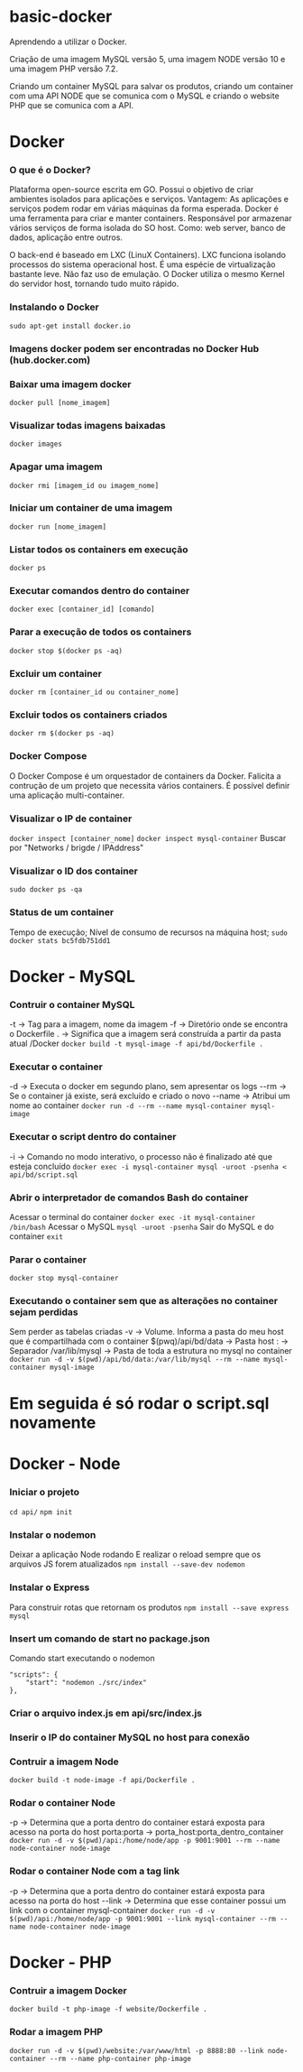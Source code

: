# basic-docker

Aprendendo a utilizar o Docker. 

Criação de uma imagem MySQL versão 5, uma imagem NODE versão 10 e uma imagem PHP versão 7.2. 

Criando um container MySQL para salvar os produtos, criando um container com uma API NODE que se comunica com o MySQL e criando o website PHP que se comunica com a API.



# Docker

### O que é o Docker?
Plataforma open-source escrita em GO.
Possui o objetivo de criar ambientes isolados para aplicações e serviços.
Vantagem: As aplicações e serviços podem rodar em várias máquinas da forma esperada.
Docker é uma ferramenta para criar e manter containers.
Responsável por armazenar vários serviços de forma isolada do SO host.
Como: web server, banco de dados, aplicação entre outros.

O back-end é baseado em LXC (LinuX Containers).
LXC funciona isolando processos do sistema operacional host.
É uma espécie de virtualização bastante leve.
Não faz uso de emulação.
O Docker utiliza o mesmo Kernel do servidor host, tornando tudo muito rápido.

### Instalando o Docker
`sudo apt-get install docker.io`

### Imagens docker podem ser encontradas no Docker Hub (hub.docker.com)

### Baixar uma imagem docker
`docker pull [nome_imagem]`

### Visualizar todas imagens baixadas
`docker images`

### Apagar uma imagem
`docker rmi [imagem_id ou imagem_nome]`

### Iniciar um container de uma imagem
`docker run [nome_imagem]`

### Listar todos os containers em execução
`docker ps`

### Executar comandos dentro do container
`docker exec [container_id] [comando]`

### Parar a execução de todos os containers
`docker stop $(docker ps -aq)`

### Excluir um container
`docker rm [container_id ou container_nome]`

### Excluir todos os containers criados
`docker rm $(docker ps -aq)`

### Docker Compose
O Docker Compose é um orquestador de containers da Docker.
Falicita a contrução de um projeto que necessita vários containers.
É possível definir uma aplicação multi-container.

### Visualizar o IP de container
`docker inspect [container_nome]`
`docker inspect mysql-container`
Buscar por "Networks / brigde / IPAddress"

### Visualizar o ID dos container
`sudo docker ps -qa`

### Status de um container
Tempo de execução; Nível de consumo de recursos na máquina host;
`sudo docker stats bc5fdb751dd1`



# Docker - MySQL

### Contruir o container MySQL
-t -> Tag para a imagem, nome da imagem
-f -> Diretório onde se encontra o Dockerfile
.  -> Significa que a imagem será construída a partir da pasta atual /Docker
`docker build -t mysql-image -f api/bd/Dockerfile .`

### Executar o container
-d     -> Executa o docker em segundo plano, sem apresentar os logs
--rm   -> Se o container já existe, será excluído e criado o novo
--name -> Atribui um nome ao container
`docker run -d --rm --name mysql-container mysql-image`

### Executar o script dentro do container
-i -> Comando no modo interativo, o processo não é finalizado até que esteja concluído
`docker exec -i mysql-container mysql -uroot -psenha < api/bd/script.sql`

### Abrir o interpretador de comandos Bash do container
Acessar o terminal do container
`docker exec -it mysql-container /bin/bash`
Acessar o MySQL
`mysql -uroot -psenha`
Sair do MySQL e do container
`exit`

### Parar o container
`docker stop mysql-container`

### Executando o container sem que as alterações no container sejam perdidas
Sem perder as tabelas criadas
-v                 -> Volume. Informa a pasta do meu host que é compartilhada com o container
$(pwq)/api/bd/data -> Pasta host
:                  -> Separador
/var/lib/mysql     -> Pasta de toda a estrutura no mysql no container
`docker run -d -v $(pwd)/api/bd/data:/var/lib/mysql --rm --name mysql-container mysql-image`

# Em seguida é só rodar o script.sql novamente



# Docker - Node

### Iniciar o projeto
`cd api/`
`npm init`

### Instalar o nodemon
Deixar a aplicação Node rodando
E realizar o reload sempre que os arquivos JS forem atualizados
`npm install --save-dev nodemon`

### Instalar o Express
Para construir rotas que retornam os produtos
`npm install --save express mysql`

### Insert um comando de start no package.json
Comando start executando o nodemon
```
"scripts": {
    "start": "nodemon ./src/index"
},
```

### Criar o arquivo index.js em api/src/index.js

### Inserir o IP do container MySQL no host para conexão

### Contruir a imagem Node
`docker build -t node-image -f api/Dockerfile .`

### Rodar o container Node
-p          -> Determina que a porta dentro do container estará exposta para acesso na porta do host
porta:porta -> porta_host:porta_dentro_container
`docker run -d -v $(pwd)/api:/home/node/app -p 9001:9001 --rm --name node-container node-image`

### Rodar o container Node com a tag link
-p     -> Determina que a porta dentro do container estará exposta para acesso na porta do host
--link -> Determina que esse container possui um link com o container mysql-container
`docker run -d -v $(pwd)/api:/home/node/app -p 9001:9001 --link mysql-container --rm --name node-container node-image`



# Docker - PHP

### Contruir a imagem Docker
`docker build -t php-image -f website/Dockerfile .`

### Rodar a imagem PHP
`docker run -d -v $(pwd)/website:/var/www/html -p 8888:80 --link node-container --rm --name php-container php-image`
